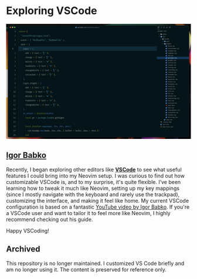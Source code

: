 # Exploring VSCode

![rjleyva-vscode](assets/vs-code.jpeg)

## [Igor Babko](https://github.com/IgorBabko/)

Recently, I began exploring other editors like **[VSCode](https://code.visualstudio.com/)** to see what useful features I could bring into my Neovim setup. I was curious to find out how customizable VSCode is, and to my surprise, it's quite flexible.
I’ve been learning how to tweak it much like Neovim, setting up my key mappings (since I mostly navigate with the keyboard and rarely use the trackpad), customizing the interface, and making it feel like home.
My current VSCode configuration is based on a fantastic [YouTube video by Igor Babko](https://www.youtube.com/watch?v=VmFOsK7IhI4). If you're a VSCode user and want to tailor it to feel more like Neovim, I highly recommend checking out his guide.

Happy VSCoding!

## Archived

This repository is no longer maintained. I customized VS Code briefly and am no longer using it. The content is preserved for reference only.
